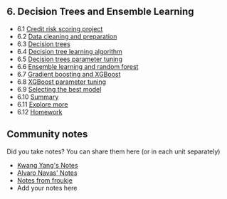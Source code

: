 ## 6. Decision Trees and Ensemble Learning

- 6.1 [Credit risk scoring project](01-credit-risk.md)
- 6.2 [Data cleaning and preparation](02-data-prep.md)
- 6.3 [Decision trees](03-decision-trees.md)
- 6.4 [Decision tree learning algorithm](04-decision-tree-learning.md)
- 6.5 [Decision trees parameter tuning](05-decision-tree-tuning.md)
- 6.6 [Ensemble learning and random forest](06-random-forest.md)
- 6.7 [Gradient boosting and XGBoost](07-boosting.md)
- 6.8 [XGBoost parameter tuning](08-xgb-tuning.md)
- 6.9 [Selecting the best model](09-final-model.md)
- 6.10 [Summary](10-summary.md)
- 6.11 [Explore more](11-explore-more.md)
- 6.12 [Homework](homework.md)


## Community notes

Did you take notes? You can share them here (or in each unit separately)

* [Kwang Yang's Notes](https://www.kaggle.com/kwangyangchia/notebook-for-lesson-6-mle)
* [Alvaro Navas' Notes](https://github.com/ziritrion/ml-zoomcamp/blob/main/notes/06_01_trees.md)
* [Notes from froukje](https://github.com/froukje/ml-zoomcamp/blob/main/week6/Lecture_6_Decision_Trees_Ensemble_Learning.ipynb)
* Add your notes here
